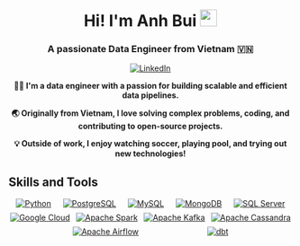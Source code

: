 <h1 align="center">Hi! I'm Anh Bui <img src="https://em-content.zobj.net/thumbs/120/apple/354/waving-hand_1f44b.png" alt="wave" width="30"/></h1>
<h3 align="center">A passionate Data Engineer from Vietnam 🇻🇳</h3>

<p align="center">
  <a href="https://www.linkedin.com/in/anh-nt-bui/" target="_blank">
    <img src="https://img.shields.io/badge/LinkedIn-0A66C2?style=for-the-badge&logo=linkedin&logoColor=white" alt="LinkedIn">
  </a>
</p>


<p align="center">
  <b>👨‍💻 I'm a data engineer with a passion for building scalable and efficient data pipelines.</b>
</p>
<p align="center">
  <b>🌏 Originally from Vietnam, I love solving complex problems, coding, and contributing to open-source projects.</b>
</p>
<p align="center">
  <b>💡 Outside of work, I enjoy watching soccer, playing pool, and trying out new technologies!</b>
</p>


## Skills and Tools

<div style="display: flex; flex-wrap: wrap; justify-content: space-evenly; gap: 0.5rem;">

  <a href="https://www.python.org/" target="_blank">
    <img src="https://img.shields.io/badge/Python-3776AB?style=for-the-badge&logo=python&logoColor=white" alt="Python" />
  </a>

  <a href="https://www.postgresql.org/" target="_blank">
    <img src="https://img.shields.io/badge/PostgreSQL-336791?style=for-the-badge&logo=postgresql&logoColor=white" alt="PostgreSQL" />
  </a>

  <a href="https://www.mysql.com/" target="_blank">
    <img src="https://img.shields.io/badge/MySQL-4479A1?style=for-the-badge&logo=mysql&logoColor=white" alt="MySQL" />
  </a>

  <a href="https://www.mongodb.com/" target="_blank">
    <img src="https://img.shields.io/badge/MongoDB-47A248?style=for-the-badge&logo=mongodb&logoColor=white" alt="MongoDB" />
  </a>

  <a href="https://www.microsoft.com/en-us/sql-server" target="_blank">
    <img src="https://img.shields.io/badge/SQL%20Server-CC2927?style=for-the-badge&logo=microsoft-sql-server&logoColor=white" alt="SQL Server" />
  </a>

  <a href="https://cloud.google.com/" target="_blank">
    <img src="https://img.shields.io/badge/Google%20Cloud-4285F4?style=for-the-badge&logo=google-cloud&logoColor=white" alt="Google Cloud" />
  </a>

  <a href="https://spark.apache.org/" target="_blank">
    <img src="https://img.shields.io/badge/Apache%20Spark-E25A1C?style=for-the-badge&logo=apachespark&logoColor=white" alt="Apache Spark" />
  </a>

  <a href="https://kafka.apache.org/" target="_blank">
    <img src="https://img.shields.io/badge/Apache%20Kafka-231F20?style=for-the-badge&logo=apachekafka&logoColor=white" alt="Apache Kafka" />
  </a>

  <a href="https://cassandra.apache.org/" target="_blank">
    <img src="https://img.shields.io/badge/Apache%20Cassandra-1287B1?style=for-the-badge&logo=apachecassandra&logoColor=white" alt="Apache Cassandra" />
  </a>

  <a href="https://airflow.apache.org/" target="_blank">
    <img src="https://img.shields.io/badge/Apache%20Airflow-017CEE?style=for-the-badge&logo=apacheairflow&logoColor=white" alt="Apache Airflow" />
  </a>

  <a href="https://www.getdbt.com/" target="_blank">
    <img src="https://img.shields.io/badge/dbt-FA5C2F?style=for-the-badge&logo=dbt&logoColor=white" alt="dbt" />
  </a>

</div>

